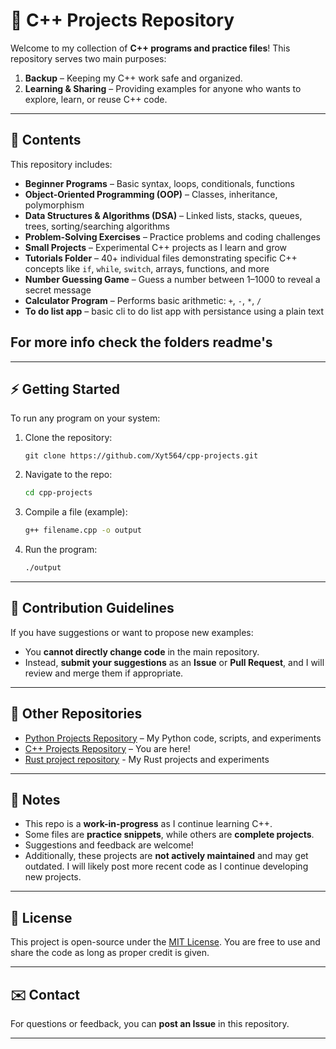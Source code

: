# 🧠 C++ Projects Repository

Welcome to my collection of **C++ programs and practice files**!
This repository serves two main purposes:

1. **Backup** – Keeping my C++ work safe and organized.
2. **Learning & Sharing** – Providing examples for anyone who wants to explore, learn, or reuse C++ code.

---

## 📂 Contents

This repository includes:

* **Beginner Programs** – Basic syntax, loops, conditionals, functions
* **Object-Oriented Programming (OOP)** – Classes, inheritance, polymorphism
* **Data Structures & Algorithms (DSA)** – Linked lists, stacks, queues, trees, sorting/searching algorithms
* **Problem-Solving Exercises** – Practice problems and coding challenges
* **Small Projects** – Experimental C++ projects as I learn and grow
* **Tutorials Folder** – 40+ individual files demonstrating specific C++ concepts like `if`, `while`, `switch`, arrays, functions, and more
* **Number Guessing Game** – Guess a number between 1–1000 to reveal a secret message
* **Calculator Program** – Performs basic arithmetic: `+`, `-`, `*`, `/`
* **To do list app** – basic cli to do list app with persistance using a plain text

## For more info check the folders readme's

---

## ⚡ Getting Started

To run any program on your system:

1. Clone the repository:

   ```
   git clone https://github.com/Xyt564/cpp-projects.git
   ```
2. Navigate to the repo:

   ```bash
   cd cpp-projects
   ```
3. Compile a file (example):

   ```bash
   g++ filename.cpp -o output
   ```
4. Run the program:

   ```bash
   ./output
   ```

---

## 📢 Contribution Guidelines

If you have suggestions or want to propose new examples:

* You **cannot directly change code** in the main repository.
* Instead, **submit your suggestions** as an **Issue** or **Pull Request**, and I will review and merge them if appropriate.

---

## 🔗 Other Repositories

* [Python Projects Repository](https://github.com/Xyt564/python.git) – My Python code, scripts, and experiments
* [C++ Projects Repository](https://github.com/Xyt564/cpp-projects.git) – You are here!
* [Rust project repository](https://github.com/Xyt564/rust.git) - My Rust projects and experiments

---

## 📌 Notes

* This repo is a **work-in-progress** as I continue learning C++.
* Some files are **practice snippets**, while others are **complete projects**.
* Suggestions and feedback are welcome!
* Additionally, these projects are **not actively maintained** and may get outdated. I will likely post more recent code as I continue developing new projects.

---

## 📜 License

This project is open-source under the [MIT License](LICENSE).
You are free to use and share the code as long as proper credit is given.

---

## ✉️ Contact

For questions or feedback, you can **post an Issue** in this repository.

---
